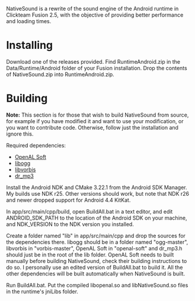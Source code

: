 NativeSound is a rewrite of the sound engine of the Android runtime in Clickteam Fusion 2.5, with the objective of providing better performance and loading times.

# Installing
Download one of the releases provided. Find RuntimeAndroid.zip in the Data/Runtime/Android folder of your Fusion installation. Drop the contents of NativeSound.zip into
RuntimeAndroid.zip.

# Building
**Note:** This section is for those that wish to build NativeSound from source, for example if you have modified it and want to use your modification, or you want to
contribute code. Otherwise, follow just the installation and ignore this.

Required dependencies:
* [OpenAL Soft](https://github.com/kcat/openal-soft)
* [libogg](https://gitlab.xiph.org/xiph/ogg)
* [libvorbis](https://gitlab.xiph.org/xiph/vorbis)
* [dr_mp3](https://github.com/mackron/dr_libs/tree/master)

Install the Android NDK and CMake 3.22.1 from the Android SDK Manager. My builds use NDK r25. Other versions should work, but note that NDK r26 and newer dropped support for
Android 4.4 KitKat.

In app/src/main/cpp/build, open BuildAll.bat in a text editor, and edit ANDROID_SDK_PATH to the location of the Android SDK on your machine, and NDK_VERSION to the NDK version
you installed.

Create a folder named "lib" in app/src/main/cpp and drop the sources for the dependencies there. libogg should be in a folder named "ogg-master", libvorbis in "vorbis-master",
OpenAL Soft in "openal-soft" and dr_mp3.h should just be in the root of the lib folder. OpenAL Soft needs to built manually before building NativeSound, check their building
instructions to do so. I personally use an edited version of BuildAll.bat to build it. All the other dependencies will be built automatically when NativeSound is built.

Run BuildAll.bat. Put the compiled libopenal.so and libNativeSound.so files in the runtime's jniLibs folder.
